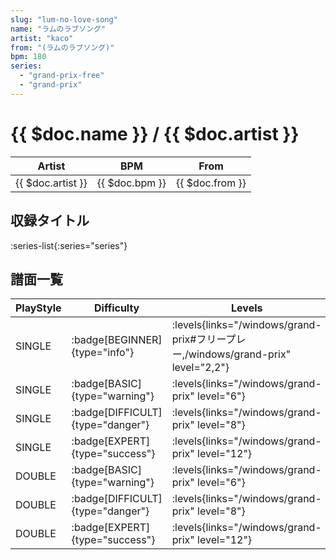 ```yaml
---
slug: "lum-no-love-song"
name: "ラムのラブソング"
artist: "kaco"
from: "(ラムのラブソング)"
bpm: 180
series:
  - "grand-prix-free"
  - "grand-prix"
---
```


# {{ $doc.name }} / {{ $doc.artist }}

|Artist|BPM|From|
|------|---|----|
|{{ $doc.artist }}|{{ $doc.bpm }}|{{ $doc.from }}|

## 収録タイトル

:series-list{:series="series"}

## 譜面一覧

|PlayStyle|Difficulty|Levels|Notes|Movie|
|---------|----------|------|-----|-----|
|SINGLE| :badge[BEGINNER]{type="info"}| :levels{links="/windows/grand-prix#フリープレー,/windows/grand-prix" level="2,2"}|54/4||
|SINGLE| :badge[BASIC]{type="warning"}| :levels{links="/windows/grand-prix" level="6"}|175/17||
|SINGLE| :badge[DIFFICULT]{type="danger"}| :levels{links="/windows/grand-prix" level="8"}|185/23||
|SINGLE| :badge[EXPERT]{type="success"}| :levels{links="/windows/grand-prix" level="12"}|346/9||
|DOUBLE| :badge[BASIC]{type="warning"}| :levels{links="/windows/grand-prix" level="6"}|171/17||
|DOUBLE| :badge[DIFFICULT]{type="danger"}| :levels{links="/windows/grand-prix" level="8"}|193/23||
|DOUBLE| :badge[EXPERT]{type="success"}| :levels{links="/windows/grand-prix" level="12"}|337/13||

